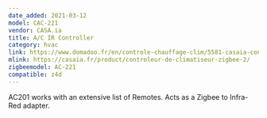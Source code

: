 ```yaml
---
date_added: 2021-03-12
model: CAC-221
vendor: CASA.ia
title: A/C IR Controller
category: hvac
link: https://www.domadoo.fr/en/controle-chauffage-clim/5581-casaia-controleur-ir-pour-climatiseur-zigbee-3770021021083.html
mlink: https://casaia.fr/product/controleur-de-climatiseur-zigbee-2/
zigbeemodel: AC-221
compatible: z4d
---
```

AC201 works with an extensive list of Remotes. Acts as a Zigbee to Infra-Red adapter.


